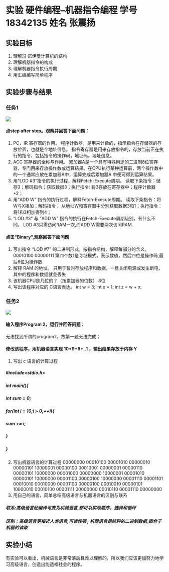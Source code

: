 # 实验 硬件编程–机器指令编程  学号  18342135  姓名  张震扬
## 实验目标
1. 理解冯·诺伊曼计算机的结构
2. 理解机器指令的构成
3. 理解机器指令执行周期
4. 用汇编编写简单程序
## 实验步骤与结果
### 任务1
![](http://imgsrc.baidu.com/forum/pic/item/6fde01025aafa40f0ae0fe88a664034f78f0196a.jpg)
#### 点step after step。观察并回答下面问题：
1. PC，IR 寄存器的作用。
程序计数器，是用来计数的，指示指令在存储器的存放位置，也就是个地址信息。
指令寄存器是用来存放指令的，存放当前正在执行的指令，包括指令的操作码，地址码，地址信息。
2. ACC 寄存器的全称与作用。
累加器A是一个具有特殊用途的二进制8位寄存器，专门用来存放操作数或运算结果。在CPU执行某种运算前，两个操作数中的一个通常应放在累加器A中，运算完成后累加器A
中便可得到运算结果。
3. 用“LOD #3”指令的执行过程，解释Fetch-Execute周期。
读取下条指令：储存3；解码指令；获取数据3；执行指令: 将3存放在寄存器中；程序计数器 +2；
4. 用“ADD W” 指令的执行过程，解释Fetch-Execute周期。
读取下条指令：将W与X相加；解码指令； 从地址W和寄存器中分别获取数据3和1；执行指令：将1和3相加得到4；
5. “LOD #3” 与 “ADD W” 指令的执行在Fetch-Execute周期级别，有什么不同。
LOD #3只需访问RAM一次,而ADD W需要两次访问RAM.
#### 点击“Binary”,观察回答下面问题
1. 写出指令 “LOD #7” 的二进制形式，按指令结构，解释每部分的含义。
00010100 00000111 
第四个数1是寻址模式，表示数值，然后四位是操作码,最后8位为操作数
2. 解释 RAM 的地址。
只用于暂时存放程序和数据，一旦关闭电源或发生断电，其中的程序和数据就会丢失 
3. 该机器CPU是几位的？（按累加器的位数）
8位
4. 写出该程序对应的 C语言表达。
int w = 3;
int x = 1;
int z = w + x;
### 任务2
![](http://imgsrc.baidu.com/forum/pic/item/f57eb62ac65c1038e1adff97bf119313b17e8946.jpg)
#### 输入程序Program 2，运行并回答问题：
无法找到所谓的program2，故第一题无法完成；
#### 修改该程序，用机器语言实现 10+9+8+..1 ，输出结果存放于内存 Y
1. 写出 c 语言的计算过程
##### #include<stdio.h>
##### int main(){
##### int sum = 0;
#####  for(int i = 10;i > 0;++i){
#####    sum += i;
#####  }
##### }
2. 写出机器语言的计算过程
00000000 00010100 00001010 
00000010 00000101 10000001 
00000100 00010001 00000001 
00000110 00000101 10000000 
00001000 00000000 10000001 
00001010 00000101 10000000 
00001100 00000100 10000000 
00001110 00001101 00010010 
00010000 00001100 00000100 
00010010 00000101 10000010 
00010100 00001111 00000000 
00010110 00001110 00000000 
3. 用自己的语言，简单总结高级语言与机器语言的区别与联系
##### 联系:高级语言经编译可变为机械语言,都可以实现顺序，选择和循环
##### 区别：高级语言更接近人类语言,可读性强 ; 机器语言是纯粹的二进制数据,适合于机器的读取
## 实验小结
有实验可以看出，机械语言是非常落后且难以理解的，所以我们应该更加努力地学习高级语言，创造出能造福社会的程序。
